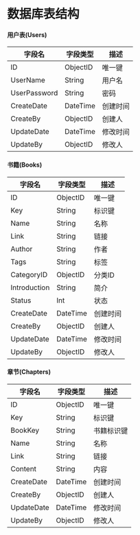 # 数据库表结构
#### 用户表(Users)
|字段名|字段类型|描述|
|----|----|----|
|ID|ObjectID|唯一键|
|UserName|String|用户名|
|UserPassword|String|密码|
|CreateDate|DateTime|创建时间|
|CreateBy|ObjectID|创建人|
|UpdateDate|DateTime|修改时间|
|UpdateBy|ObjectID|修改人|

#### 书籍(Books)
|字段名|字段类型|描述|
|----|----|----|
|ID|ObjectID|唯一键|
|Key|String|标识键|
|Name|String|名称|
|Link|String|链接|
|Author|String|作者|
|Tags|String|标签|
|CategoryID|ObjectID|分类ID|
|Introduction|String|简介|
|Status|Int|状态|
|CreateDate|DateTime|创建时间|
|CreateBy|ObjectID|创建人|
|UpdateDate|DateTime|修改时间|
|UpdateBy|ObjectID|修改人|

#### 章节(Chapters)
|字段名|字段类型|描述|
|----|----|----|
|ID|ObjectID|唯一键|
|Key|String|标识键|
|BookKey|String|书籍标识键|
|Name|String|名称|
|Link|String|链接|
|Content|String|内容|
|CreateDate|DateTime|创建时间|
|CreateBy|ObjectID|创建人|
|UpdateDate|DateTime|修改时间|
|UpdateBy|ObjectID|修改人|